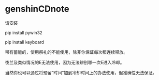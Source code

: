 # genshinCDnote
请安装

pip install pywin32

pip install keyboard

带有蓄能的，使用祭礼的不能使用，除非你保证每次都连续释放。

夜兰及类似情况的E无法使用，因为无法辨别哪一次E进入冷却。

当然你也可以通过将预留“时间”加到冷却时间上的办法使用，但准确性无法保证。

